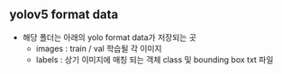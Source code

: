 ## yolov5 format data
- 해당 폴더는 아래의 yolo format data가 저장되는 곳
  - images : train / val 학습될 각 이미지
  - labels : 상기 이미지에 매칭 되는 객체 class 및 bounding box txt 파일